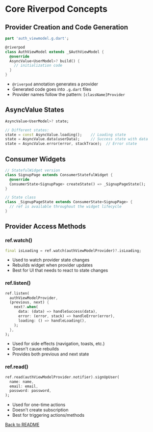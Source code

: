 # Core Riverpod Concepts

## Provider Creation and Code Generation
```dart
part 'auth_viewmodel.g.dart';

@riverpod
class AuthViewModel extends _$AuthViewModel {
  @override
  AsyncValue<UserModel>? build() {
    // initialization code
  }
}
```
- `@riverpod` annotation generates a provider
- Generated code goes into `.g.dart` files
- Provider names follow the pattern: `[className]Provider`

## AsyncValue States
```dart
AsyncValue<UserModel>? state;

// Different states:
state = const AsyncValue.loading();    // Loading state
state = AsyncValue.data(userData);     // Success state with data
state = AsyncValue.error(error, stackTrace);  // Error state
```

## Consumer Widgets
```dart
// StatefulWidget version
class SignupPage extends ConsumerStatefulWidget {
  @override
  ConsumerState<SignupPage> createState() => _SignupPageState();
}

// State class
class _SignupPageState extends ConsumerState<SignupPage> {
  // ref is available throughout the widget lifecycle
}
```

## Provider Access Methods

### ref.watch()
```dart
final isLoading = ref.watch(authViewModelProvider)?.isLoading;
```
- Used to watch provider state changes
- Rebuilds widget when provider updates
- Best for UI that needs to react to state changes

### ref.listen()
```dart
ref.listen(
  authViewModelProvider,
  (previous, next) {
    next?.when(
      data: (data) => handleSuccess(data),
      error: (error, stack) => handleError(error),
      loading: () => handleLoading(),
    );
  },
);
```
- Used for side effects (navigation, toasts, etc.)
- Doesn't cause rebuilds
- Provides both previous and next state

### ref.read()
```dart
ref.read(authViewModelProvider.notifier).signUpUser(
  name: name,
  email: email,
  password: password,
);
```
- Used for one-time actions
- Doesn't create subscription
- Best for triggering actions/methods

[Back to README](README.md)
